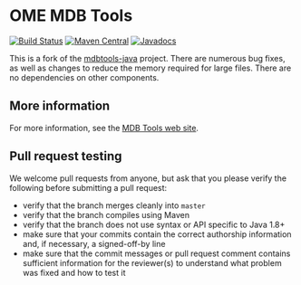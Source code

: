 # OME MDB Tools

[![Build Status](https://travis-ci.org/ome/ome-mdbtools.png)](http://travis-ci.org/ome/ome-mdbtools)
[![Maven Central](https://img.shields.io/maven-central/v/org.openmicroscopy/ome-mdbtools.svg)](http://search.maven.org/#search%7Cgav%7C1%7Cg%3A%22org.openmicroscopy%22%20AND%20a%3A%22ome-mdbtools%22)
[![Javadocs](http://javadoc.io/badge/org.openmicroscopy/ome-mdbtools.svg)](http://javadoc.io/doc/org.openmicroscopy/ome-mdbtools)

This is a fork of the [mdbtools-java](http://mdbtools.cvs.sourceforge.net/viewvc/mdbtools/mdbtools-java/) project. There are numerous bug fixes, as well as changes to reduce the memory required for large files. There are no dependencies on other components.


More information
----------------

For more information, see the [MDB Tools web
site](http://mdbtools.sourceforge.net/).


Pull request testing
--------------------

We welcome pull requests from anyone, but ask that you please verify the
following before submitting a pull request:

 * verify that the branch merges cleanly into ```master```
 * verify that the branch compiles using Maven
 * verify that the branch does not use syntax or API specific to Java 1.8+
 * make sure that your commits contain the correct authorship information and,
   if necessary, a signed-off-by line
 * make sure that the commit messages or pull request comment contains
   sufficient information for the reviewer(s) to understand what problem was
   fixed and how to test it